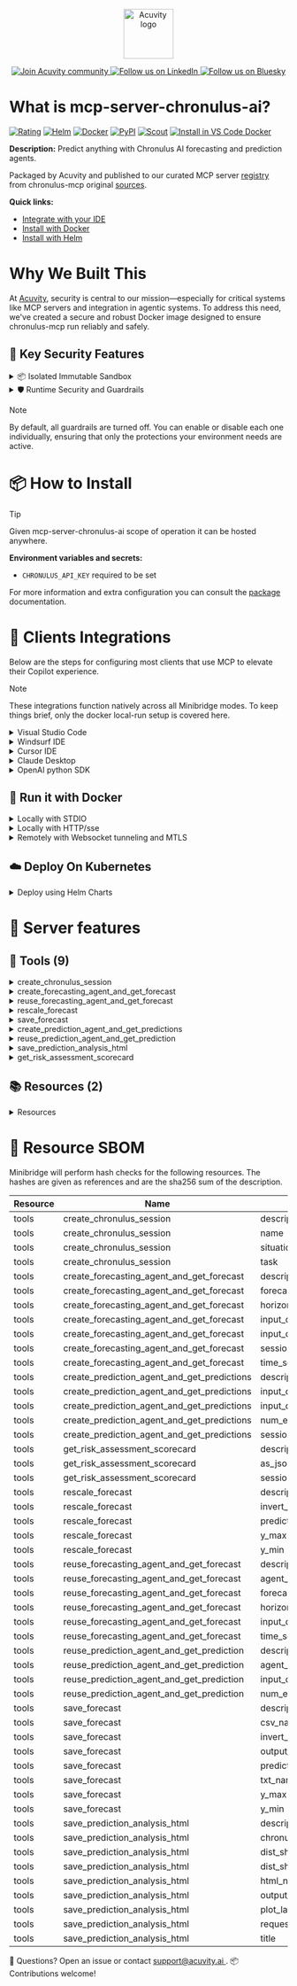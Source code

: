 <p align="center">
  <a href="https://acuvity.ai">
    <picture>
      <img src="https://mma.prnewswire.com/media/2544052/Acuvity__Logo.jpg" height="90" alt="Acuvity logo"/>
    </picture>
  </a>
</p>
<p align="center">
  <a href="https://discord.gg/BkU7fBkrNk">
    <img src="https://img.shields.io/badge/Acuvity-Join-7289DA?logo=discord&logoColor=fff" alt="Join Acuvity community" />
  </a>
<a href="https://www.linkedin.com/company/acuvity/">
    <img src="https://img.shields.io/badge/LinkedIn-Follow-7289DA" alt="Follow us on LinkedIn" />
  </a>
<a href="https://bsky.app/profile/acuvity.bsky.social">
    <img src="https://img.shields.io/badge/Bluesky-Follow-7289DA"?logo=bluesky&logoColor=fff" alt="Follow us on Bluesky" />
  </a>
</p>


# What is mcp-server-chronulus-ai?

[![Rating](https://img.shields.io/badge/A-3775A9?label=Rating)](https://docs.anthropic.com/en/docs/build-with-claude/tool-use/implement-tool-use#best-practices-for-tool-definitions)
[![Helm](https://img.shields.io/badge/1.0.0-3775A9?logo=helm&label=Charts&logoColor=fff)](https://hub.docker.com/r/acuvity/mcp-server-chronulus-ai/tags/)
[![Docker](https://img.shields.io/docker/image-size/acuvity/mcp-server-chronulus-ai/0.0.3?logo=docker&logoColor=fff&label=0.0.3)](https://hub.docker.com/r/acuvity/mcp-server-chronulus-ai)
[![PyPI](https://img.shields.io/badge/0.0.3-3775A9?logo=pypi&logoColor=fff&label=chronulus-mcp)](https://github.com/ChronulusAI/chronulus-mcp)
[![Scout](https://img.shields.io/badge/Active-3775A9?logo=docker&logoColor=fff&label=Scout)](https://hub.docker.com/r/acuvity/mcp-server-chronulus-ai/)
[![Install in VS Code Docker](https://img.shields.io/badge/VS_Code-One_click_install-0078d7?logo=githubcopilot)](https://insiders.vscode.dev/redirect/mcp/install?name=mcp-server-chronulus-ai&config=%7B%22args%22%3A%5B%22run%22%2C%22-i%22%2C%22--rm%22%2C%22--read-only%22%2C%22-e%22%2C%22CHRONULUS_API_KEY%22%2C%22docker.io%2Facuvity%2Fmcp-server-chronulus-ai%3A0.0.3%22%5D%2C%22command%22%3A%22docker%22%7D)

**Description:** Predict anything with Chronulus AI forecasting and prediction agents.

Packaged by Acuvity and published to our curated MCP server [registry](https://mcp.acuvity.ai) from chronulus-mcp original [sources](https://github.com/ChronulusAI/chronulus-mcp).

**Quick links:**

- [Integrate with your IDE](https://github.com/acuvity/mcp-servers-registry/blob/main/mcp-server-chronulus-ai/docker/README.md#-clients-integrations)
- [Install with Docker](https://github.com/acuvity/mcp-servers-registry/tree/main/mcp-server-chronulus-ai/docker/README.md#-run-it-with-docker)
- [Install with Helm](https://github.com/acuvity/mcp-servers-registry/tree/main/mcp-server-chronulus-ai/charts/mcp-server-chronulus-ai/README.md#how-to-install)

# Why We Built This

At [Acuvity](https://acuvity.ai), security is central to our mission—especially for critical systems like MCP servers and integration in agentic systems.
To address this need, we've created a secure and robust Docker image designed to ensure chronulus-mcp run reliably and safely.

## 🔐 Key Security Features

<details>
<summary>📦 Isolated Immutable Sandbox </summary>

- **Isolated Execution**: All tools run within secure, containerized sandboxes to enforce process isolation and prevent lateral movement.
- **Non-root by Default**: Enforces least-privilege principles, minimizing the impact of potential security breaches.
- **Read-only Filesystem**: Ensures runtime immutability, preventing unauthorized modification.
- **Version Pinning**: Guarantees consistency and reproducibility across deployments by locking tool and dependency versions.
- **CVE Scanning**: Continuously scans images for known vulnerabilities using [Docker Scout](https://docs.docker.com/scout/) to support proactive mitigation.
- **SBOM & Provenance**: Delivers full supply chain transparency by embedding metadata and traceable build information."
</details>

<details>
<summary>🛡️ Runtime Security and Guardrails</summary>

**Minibridge Integration**: [Minibridge](https://github.com/acuvity/minibridge) establishes secure Agent-to-MCP connectivity, supports Rego/HTTP-based policy enforcement 🕵️, and simplifies orchestration.

The [ARC](https://github.com/acuvity/mcp-servers-registry/tree/main) container includes a [built-in Rego policy](https://github.com/acuvity/mcp-servers-registry/tree/main/mcp-server-chronulus-ai/docker/policy.rego) that enables a set of runtime "guardrails"" to help enforce security, privacy, and correct usage of your services. Below is an overview of each guardrail provided.

### 🔒 Resource Integrity

**Mitigates MCP Rug Pull Attacks**

* **Goal:** Protect users from malicious tool description changes after initial approval, preventing post-installation manipulation or deception.
* **Mechanism:** Locks tool descriptions upon client approval and verifies their integrity before execution. Any modification to the description triggers a security violation, blocking unauthorized changes from server-side updates.

### 🛡️ Guardrails

#### Covert Instruction Detection

Monitors incoming requests for hidden or obfuscated directives that could alter policy behavior.

* **Goal:** Stop attackers from slipping unnoticed commands or payloads into otherwise harmless data.
* **Mechanism:** Applies a library of regex patterns and binary‐encoding checks to the full request body. If any pattern matches a known covert channel (e.g., steganographic markers, hidden HTML tags, escape-sequence tricks), the request is rejected.

#### Sensitive Pattern Detection

Block user-defined sensitive data patterns (credential paths, filesystem references).

* **Goal:** Block accidental or malicious inclusion of sensitive information that violates data-handling rules.
* **Mechanism:** Runs a curated set of regexes against all payloads and tool descriptions—matching patterns such as `.env` files, RSA key paths, directory traversal sequences.

#### Shadowing Pattern Detection

Detects and blocks "shadowing" attacks, where a malicious MCP server sneaks hidden directives into its own tool descriptions to hijack or override the behavior of other, trusted tools.

* **Goal:** Stop a rogue server from poisoning the agent’s logic by embedding instructions that alter how a different server’s tools operate (e.g., forcing all emails to go to an attacker’s address even when the user calls a separate `send_email` tool).
* **Mechanism:** During policy load, each tool description is scanned for cross‐tool override patterns—such as `<IMPORTANT>` sections referencing other tool names, hidden side‐effects, or directives that apply to a different server’s API. Any description that attempts to shadow or extend instructions for a tool outside its own namespace triggers a policy violation and is rejected.

#### Schema Misuse Prevention

Enforces strict adherence to MCP input schemas.

* **Goal:** Prevent malformed or unexpected fields from bypassing validations, causing runtime errors, or enabling injections.
* **Mechanism:** Compares each incoming JSON object against the declared schema (required properties, allowed keys, types). Any extra, missing, or mistyped field triggers an immediate policy violation.

#### Cross-Origin Tool Access

Controls whether tools may invoke tools or services from external origins.

* **Goal:** Prevent untrusted or out-of-scope services from being called.
* **Mechanism:** Examines tool invocation requests and outgoing calls, verifying each target against an allowlist of approved domains or service names. Calls to any non-approved origin are blocked.

#### Secrets Redaction

Automatically masks sensitive values so they never appear in logs or responses.

* **Goal:** Ensure that API keys, tokens, passwords, and other credentials cannot leak in plaintext.
* **Mechanism:** Scans every text output for known secret formats (e.g., AWS keys, GitHub PATs, JWTs). Matches are replaced with `[REDACTED]` before the response is sent or recorded.

These controls ensure robust runtime integrity, prevent unauthorized behavior, and provide a foundation for secure-by-design system operations.

### Enable guardrails

To activate guardrails in your Docker containers, define the `GUARDRAILS` environment variable with the protections you need.

| Guardrail                        | Summary                                                                 |
|----------------------------------|-------------------------------------------------------------------------|
| `covert-instruction-detection`   | Detects hidden or obfuscated directives in requests.                    |
| `sensitive-pattern-detection`    | Flags patterns suggesting sensitive data or filesystem exposure.        |
| `shadowing-pattern-detection`    | Identifies tool descriptions that override or influence others.         |
| `schema-misuse-prevention`       | Enforces strict schema compliance on input data.                        |
| `cross-origin-tool-access`       | Controls calls to external services or APIs.                            |
| `secrets-redaction`              | Prevents exposure of credentials or sensitive values.                   |

Example: add `-e GUARDRAILS="secrets-redaction sensitive-pattern-detection"` to enable those guardrails.

## 🔒 Basic Authentication via Shared Secret

Provides a lightweight auth layer using a single shared token.

* **Mechanism:** Expects clients to send an `Authorization` header with the predefined secret.
* **Use Case:** Quickly lock down your endpoint in development or simple internal deployments—no complex OAuth/OIDC setup required.

To turn on Basic Authentication, define `BASIC_AUTH_SECRET` environment variable with a shared secret.

Example: add `-e BASIC_AUTH_SECRET="supersecret"` to enable the basic authentication.

> While basic auth will protect against unauthorized access, you should use it only in controlled environment,
> rotate credentials frequently and **always** use TLS.

</details>

> [!NOTE]
> By default, all guardrails are turned off. You can enable or disable each one individually, ensuring that only the protections your environment needs are active.


# 📦 How to Install


> [!TIP]
> Given mcp-server-chronulus-ai scope of operation it can be hosted anywhere.

**Environment variables and secrets:**
  - `CHRONULUS_API_KEY` required to be set

For more information and extra configuration you can consult the [package](https://github.com/ChronulusAI/chronulus-mcp) documentation.

# 🧰 Clients Integrations

Below are the steps for configuring most clients that use MCP to elevate their Copilot experience.

> [!NOTE]
> These integrations function natively across all Minibridge modes.
> To keep things brief, only the docker local-run setup is covered here.

<details>
<summary>Visual Studio Code</summary>

To get started immediately, you can use the "one-click" link below:

[![Install in VS Code Docker](https://img.shields.io/badge/VS_Code-One_click_install-0078d7?logo=githubcopilot)](https://insiders.vscode.dev/redirect/mcp/install?name=mcp-server-chronulus-ai&config=%7B%22args%22%3A%5B%22run%22%2C%22-i%22%2C%22--rm%22%2C%22--read-only%22%2C%22-e%22%2C%22CHRONULUS_API_KEY%22%2C%22docker.io%2Facuvity%2Fmcp-server-chronulus-ai%3A0.0.3%22%5D%2C%22command%22%3A%22docker%22%7D)

## Global scope

Press `ctrl + shift + p` and type `Preferences: Open User Settings JSON` to add the following section:

```json
{
  "mcp": {
    "servers": {
      "acuvity-mcp-server-chronulus-ai": {
        "env": {
          "CHRONULUS_API_KEY": "TO_BE_SET"
        },
        "command": "docker",
        "args": [
          "run",
          "-i",
          "--rm",
          "--read-only",
          "-e",
          "CHRONULUS_API_KEY",
          "docker.io/acuvity/mcp-server-chronulus-ai:0.0.3"
        ]
      }
    }
  }
}
```

## Workspace scope

In your workspace create a file called `.vscode/mcp.json` and add the following section:

```json
{
  "servers": {
    "acuvity-mcp-server-chronulus-ai": {
      "env": {
        "CHRONULUS_API_KEY": "TO_BE_SET"
      },
      "command": "docker",
      "args": [
        "run",
        "-i",
        "--rm",
        "--read-only",
        "-e",
        "CHRONULUS_API_KEY",
        "docker.io/acuvity/mcp-server-chronulus-ai:0.0.3"
      ]
    }
  }
}
```

> To pass secrets you should use the `promptString` input type described in the [Visual Studio Code documentation](https://code.visualstudio.com/docs/copilot/chat/mcp-servers).

</details>

<details>
<summary>Windsurf IDE</summary>

In `~/.codeium/windsurf/mcp_config.json` add the following section:

```json
{
  "mcpServers": {
    "acuvity-mcp-server-chronulus-ai": {
      "env": {
        "CHRONULUS_API_KEY": "TO_BE_SET"
      },
      "command": "docker",
      "args": [
        "run",
        "-i",
        "--rm",
        "--read-only",
        "-e",
        "CHRONULUS_API_KEY",
        "docker.io/acuvity/mcp-server-chronulus-ai:0.0.3"
      ]
    }
  }
}
```

See [Windsurf documentation](https://docs.windsurf.com/windsurf/mcp) for more info.

</details>

<details>
<summary>Cursor IDE</summary>

Add the following JSON block to your mcp configuration file:
- `~/.cursor/mcp.json` for global scope
- `.cursor/mcp.json` for project scope

```json
{
  "mcpServers": {
    "acuvity-mcp-server-chronulus-ai": {
      "env": {
        "CHRONULUS_API_KEY": "TO_BE_SET"
      },
      "command": "docker",
      "args": [
        "run",
        "-i",
        "--rm",
        "--read-only",
        "-e",
        "CHRONULUS_API_KEY",
        "docker.io/acuvity/mcp-server-chronulus-ai:0.0.3"
      ]
    }
  }
}
```

See [cursor documentation](https://docs.cursor.com/context/model-context-protocol) for more information.

</details>
<details>

<summary>Claude Desktop</summary>

In the `claude_desktop_config.json` configuration file add the following section:

```json
{
  "mcpServers": {
    "acuvity-mcp-server-chronulus-ai": {
      "env": {
        "CHRONULUS_API_KEY": "TO_BE_SET"
      },
      "command": "docker",
      "args": [
        "run",
        "-i",
        "--rm",
        "--read-only",
        "-e",
        "CHRONULUS_API_KEY",
        "docker.io/acuvity/mcp-server-chronulus-ai:0.0.3"
      ]
    }
  }
}
```

See [Anthropic documentation](https://docs.anthropic.com/en/docs/agents-and-tools/mcp) for more information.
</details>

<details>
<summary>OpenAI python SDK</summary>

## Running locally

```python
async with MCPServerStdio(
    params={
        "env": {"CHRONULUS_API_KEY":"TO_BE_SET"},
        "command": "docker",
        "args": ["run","-i","--rm","--read-only","-e","CHRONULUS_API_KEY","docker.io/acuvity/mcp-server-chronulus-ai:0.0.3"]
    }
) as server:
    tools = await server.list_tools()
```

## Running remotely

```python
async with MCPServerSse(
    params={
        "url": "http://<ip>:<port>/sse",
    }
) as server:
    tools = await server.list_tools()
```

See [OpenAI Agents SDK docs](https://openai.github.io/openai-agents-python/mcp/) for more info.

</details>

## 🐳 Run it with Docker

<details>
<summary>Locally with STDIO</summary>

In your client configuration set:

- command: `docker`
- arguments: `run -i --rm --read-only -e CHRONULUS_API_KEY docker.io/acuvity/mcp-server-chronulus-ai:0.0.3`

</details>

<details>
<summary>Locally with HTTP/sse</summary>

Simply run as:

```console
docker run -it -p 8000:8000 --rm --read-only -e CHRONULUS_API_KEY docker.io/acuvity/mcp-server-chronulus-ai:0.0.3
```

Then on your application/client, you can configure to use it like:

```json
{
  "mcpServers": {
    "acuvity-mcp-server-chronulus-ai": {
      "url": "http://localhost:8000/sse"
    }
  }
}
```

You might have to use different ports for different tools.

</details>

<details>
<summary>Remotely with Websocket tunneling and MTLS </summary>

> This section assume you are familiar with TLS and certificates and will require:
> - a server certificate with proper DNS/IP field matching your tool deployment.
> - a client-ca used to sign client certificates

1. Start the server in `backend` mode
 - add an environment variable like `-e MINIBRIDGE_MODE=backend`
 - add the TLS certificates (recommended) through a volume let's say `/certs` ex (`-v $PWD/certs:/certs`)
 - instruct minibridge to use those certs with
   - `-e MINIBRIDGE_TLS_SERVER_CERT=/certs/server-cert.pem`
   - `-e MINIBRIDGE_TLS_SERVER_KEY=/certs/server-key.pem`
   - `-e MINIBRIDGE_TLS_SERVER_KEY_PASS=optional`
   - `-e MINIBRIDGE_TLS_SERVER_CLIENT_CA=/certs/client-ca.pem`

2. Start `minibridge` locally in frontend mode:
  - Get [minibridge](https://github.com/acuvity/minibridge) binary for your OS.

In your client configuration, Minibridge works like any other STDIO command.

Example for Claude Desktop:

```json
{
  "mcpServers": {
    "acuvity-mcp-server-chronulus-ai": {
      "command": "minibridge",
      "args": ["frontend", "--backend", "wss://<remote-url>:8000/ws", "--tls-client-backend-ca", "/path/to/ca/that/signed/the/server-cert.pem/ca.pem", "--tls-client-cert", "/path/to/client-cert.pem", "--tls-client-key", "/path/to/client-key.pem"]
    }
  }
}
```

That's it.

Minibridge offers a host of additional features. For step-by-step guidance, please visit the wiki. And if anything’s unclear, don’t hesitate to reach out!

</details>

## ☁️ Deploy On Kubernetes

<details>
<summary>Deploy using Helm Charts</summary>

### Chart settings requirements

This chart requires some mandatory information to be installed.

**Mandatory Secrets**:
  - `CHRONULUS_API_KEY` secret to be set as secrets.CHRONULUS_API_KEY either by `.value` or from existing with `.valueFrom`

### How to install

You can inspect the chart `README`:

```console
helm show readme oci://docker.io/acuvity/mcp-server-chronulus-ai --version 1.0.0
````

You can inspect the values that you can configure:

```console
helm show values oci://docker.io/acuvity/mcp-server-chronulus-ai --version 1.0.0
````

Install with helm

```console
helm install mcp-server-chronulus-ai oci://docker.io/acuvity/mcp-server-chronulus-ai --version 1.0.0
```

From there your MCP server mcp-server-chronulus-ai will be reachable by default through `http/sse` from inside the cluster using the Kubernetes Service `mcp-server-chronulus-ai` on port `8000` by default. You can change that by looking at the `service` section of the `values.yaml` file.

### How to Monitor

The deployment will create a Kubernetes service with a `healthPort`, that is used for liveness probes and readiness probes. This health port can also be used by the monitoring stack of your choice and exposes metrics under the `/metrics` path.

See full charts [Readme](https://github.com/acuvity/mcp-servers-registry/tree/main/mcp-server-chronulus-ai/charts/mcp-server-chronulus-ai/README.md) for more details about settings and runtime security including guardrails activation.

</details>

# 🧠 Server features

## 🧰 Tools (9)
<details>
<summary>create_chronulus_session</summary>

**Description**:

```

A tool that creates a new Chronulus Session and returns a session_id

When to use this tool:
- Use this tool when a user has requested a forecast or prediction for a new use case
- Before calling this tool make sure you have enough information to write a well-defined situation and task. You might
need to ask clarifying questions in order to get this from the user.
- The same session_id can be reused as long as the situation and task remain the same
- If user wants to forecast a different use case, create a new session and then use that

How to use this tool:
- To create a session, you need to provide a situation and task that describe the forecasting use case 
- If the user has not provided enough detail for you to decompose the use case into a 
    situation (broad or background context) and task (specific requirements for the forecast), 
    ask them to elaborate since more detail will result in a better / more accurate forecast.
- Once created, this will generate a unique session_id that can be used to when calling other tools about this use case.

```

**Parameter**:

| Name | Type | Description | Required? |
|-----------|------|-------------|-----------|
| name | string | A short descriptive name for the use case defined in the session. | Yes
| situation | string | The broader context for the use case | Yes
| task | string | Specific details on the forecasting or prediction task. | Yes
</details>
<details>
<summary>create_forecasting_agent_and_get_forecast</summary>

**Description**:

```

This tool creates a NormalizedForecaster agent with your session and input data model and then provides a forecast input 
data to the agent and returns the prediction data and text explanation from the agent.

When to use this tool:
- Use this tool to request a forecast from Chronulus
- This tool is specifically made to forecast values between 0 and 1 and does not require historical data
- The prediction can be thought of as seasonal weights, probabilities, or shares of something as in the decimal representation of a percent

How to use this tool:
- First, make sure you have a session_id for the forecasting or prediction use case.
- Next, think about the features / characteristics most suitable for producing the requested forecast and then 
create an input_data_model that corresponds to the input_data you will provide for the thing being forecasted.
- Remember to pass all relevant information to Chronulus including text and images provided by the user. 
- If a user gives you files about a thing you are forecasting or predicting, you should pass these as inputs to the 
agent using one of the following types: 
    - ImageFromFile
    - List[ImageFromFile]
    - TextFromFile
    - List[TextFromFile]
    - PdfFromFile
    - List[PdfFromFile]
- If you have a large amount of text (over 500 words) to pass to the agent, you should use the Text or List[Text] field types
- Finally, add information about the forecasting horizon and time scale requested by the user
- Assume the dates and datetimes in the prediction results are already converted to the appropriate local timezone if location is a factor in the use case. So do not try to convert from UTC to local time when plotting.
- When plotting the predictions, use a Rechart time series with the appropriate axes labeled and with the prediction explanation displayed as a caption below the plot

```

**Parameter**:

| Name | Type | Description | Required? |
|-----------|------|-------------|-----------|
| forecast_start_dt_str | string | The datetime str in '%Y-%m-%d %H:%M:%S' format of the first value in the forecast horizon. | Yes
| horizon_len | integer | The integer length of the forecast horizon. Eg., 60 if a 60 day forecast was requested. | No
| input_data | object | The forecast inputs that you will pass to the chronulus agent to make the prediction. The keys of the dict should correspond to the InputField name you provided in input_fields. | Yes
| input_data_model | array | Metadata on the fields you will include in the input_data. | Yes
| session_id | string | The session_id for the forecasting or prediction use case | Yes
| time_scale | string | The times scale of the forecast horizon. Valid time scales are 'hours', 'days', and 'weeks'. | No
</details>
<details>
<summary>reuse_forecasting_agent_and_get_forecast</summary>

**Description**:

```

This tool creates a NormalizedForecaster agent with your session and input data model and then provides a forecast input 
data to the agent and returns the prediction data and text explanation from the agent.

When to use this tool:
- Use this tool to request a forecast from Chronulus
- This tool is specifically made to forecast values between 0 and 1 and does not require historical data
- The prediction can be thought of as seasonal weights, probabilities, or shares of something as in the decimal representation of a percent

How to use this tool:
- First, make sure you have a session_id for the forecasting or prediction use case.
- Next, think about the features / characteristics most suitable for producing the requested forecast and then 
create an input_data_model that corresponds to the input_data you will provide for the thing being forecasted.
- Remember to pass all relevant information to Chronulus including text and images provided by the user. 
- If a user gives you files about a thing you are forecasting or predicting, you should pass these as inputs to the 
agent using one of the following types: 
    - ImageFromFile
    - List[ImageFromFile]
    - TextFromFile
    - List[TextFromFile]
    - PdfFromFile
    - List[PdfFromFile]
- If you have a large amount of text (over 500 words) to pass to the agent, you should use the Text or List[Text] field types
- Finally, add information about the forecasting horizon and time scale requested by the user
- Assume the dates and datetimes in the prediction results are already converted to the appropriate local timezone if location is a factor in the use case. So do not try to convert from UTC to local time when plotting.
- When plotting the predictions, use a Rechart time series with the appropriate axes labeled and with the prediction explanation displayed as a caption below the plot

```

**Parameter**:

| Name | Type | Description | Required? |
|-----------|------|-------------|-----------|
| agent_id | string | The agent_id for the forecasting or prediction use case and previously defined input_data_model | Yes
| forecast_start_dt_str | string | The datetime str in '%Y-%m-%d %H:%M:%S' format of the first value in the forecast horizon. | Yes
| horizon_len | integer | The integer length of the forecast horizon. Eg., 60 if a 60 day forecast was requested. | No
| input_data | object | The forecast inputs that you will pass to the chronulus agent to make the prediction. The keys of the dict should correspond to the InputField name you provided in input_fields. | Yes
| time_scale | string | The times scale of the forecast horizon. Valid time scales are 'hours', 'days', and 'weeks'. | No
</details>
<details>
<summary>rescale_forecast</summary>

**Description**:

```

A tool that rescales the prediction data (values between 0 and 1) from the NormalizedForecaster agent to scale required for a use case

When to use this tool:
- Use this tool when there is enough information from the user or use cases to determine a reasonable min and max for the forecast predictions
- Do not attempt to rescale or denormalize the predictions on your own without using this tool.
- Also, if the best min and max for the use case is 0 and 1, then no rescaling is needed since that is already the scale of the predictions.
- If a user requests to convert from probabilities to a unit in levels, be sure to caveat your use of this tool by noting that
    probabilities do not always scale uniformly to levels. Rescaling can be used as a rough first-pass estimate. But for best results, 
    it would be better to start a new Chronulus forecasting use case predicting in levels from the start.
    
How to use this tool:
- To use this tool present prediction_id from the normalized prediction and the min and max as floats
- If the user is also changing units, consider if the units will be inverted and set the inverse scale to True if needed.
- When plotting the rescaled predictions, use a Rechart time series plot with the appropriate axes labeled and include the chronulus 
    prediction explanation as a caption below the plot. 
- If you would like to add additional notes about the scaled series, put these below the original prediction explanation. 

```

**Parameter**:

| Name | Type | Description | Required? |
|-----------|------|-------------|-----------|
| invert_scale | boolean | Set this flag to true if the scale of the new units will run in the opposite direction from the inputs. | No
| prediction_id | string | The prediction_id from a prediction result | Yes
| y_max | number | The expected largest value for the use case. E.g., for product sales, 0 would be the largest possible value would be given by the user or determined from this history of sales for the product in question or a similar product. | Yes
| y_min | number | The expected smallest value for the use case. E.g., for product sales, 0 would be the least possible value for sales. | Yes
</details>
<details>
<summary>save_forecast</summary>

**Description**:

```

A tool that saves a Chronulus forecast from NormalizedForecaster to separate CSV and TXT files

When to use this tool:
- Use this tool when you need to save both the forecast data and its explanation to files
- The forecast data will be saved as a CSV file for data analysis
- The forecast explanation will be saved as a TXT file for reference
- Both files will be saved in the same directory specified by output_path
- This tool can also be used to directly save rescaled predictions without first calling the rescaling tool

How to use this tool:
- Provide the prediction_id from a previous forecast
- Specify the output_path where both files should be saved
- Provide csv_name for the forecast data file (must end in .csv)
- Provide txt_name for the explanation file (must end in .txt)
- Optionally provide y_min and y_max to rescale the predictions (defaults to 0)
- Set invert_scale to True if the target units run in the opposite direction
- The tool will provide status updates through the MCP context

```

**Parameter**:

| Name | Type | Description | Required? |
|-----------|------|-------------|-----------|
| csv_name | string | The path where the CSV file should be saved. Should end in .csv | Yes
| invert_scale | boolean | Set this flag to true if the scale of the new units will run in the opposite direction from the inputs. | No
| output_path | string | The path where the CSV file should be saved. Should end in .csv | Yes
| prediction_id | string | The prediction_id from a prediction result | Yes
| txt_name | string | The name of the TXT file to be saved. Should end in .txt | Yes
| y_max | number | The expected largest value for the use case. E.g., for product sales, 0 would be the largest possible value would be given by the user or determined from this history of sales for the product in question or a similar product. | No
| y_min | number | The expected smallest value for the use case. E.g., for product sales, 0 would be the least possible value for sales. | No
</details>
<details>
<summary>create_prediction_agent_and_get_predictions</summary>

**Description**:

```

This tool creates a BinaryPredictor agent with your session and input data model and then provides prediction input 
data to the agent and returns the consensus a prediction from a panel of experts along with their individual estimates
and text explanations. The agent also returns the alpha and beta parameters for a Beta distribution that allows you to
estimate the confidence interval of its consensus probability estimate.

When to use this tool:
- Use this tool to request a probability estimate from Chronulus in situation when there is a binary outcome
- This tool is specifically made to estimate the probability of an event occurring and not occurring and does not 
require historical data

How to use this tool:
- First, make sure you have a session_id for the prediction use case.
- Next, think about the features / characteristics most suitable for producing the requested prediction and then 
create an input_data_model that corresponds to the input_data you will provide for the thing or event being predicted.
- Remember to pass all relevant information to Chronulus including text and images provided by the user. 
- If a user gives you files about a thing you are forecasting or predicting, you should pass these as inputs to the 
agent using one of the following types: 
    - ImageFromFile
    - List[ImageFromFile]
    - TextFromFile
    - List[TextFromFile]
    - PdfFromFile
    - List[PdfFromFile]
- If you have a large amount of text (over 500 words) to pass to the agent, you should use the Text or List[Text] field types
- Finally, provide the number of experts to consult. The minimum and default number is 2, but users may request up to 30
30 opinions in situations where reproducibility and risk sensitively is of the utmost importance. In most cases, 2 to 5 
experts is sufficient. 

```

**Parameter**:

| Name | Type | Description | Required? |
|-----------|------|-------------|-----------|
| input_data | object | The forecast inputs that you will pass to the chronulus agent to make the prediction. The keys of the dict should correspond to the InputField name you provided in input_fields. | Yes
| input_data_model | array | Metadata on the fields you will include in the input_data. | Yes
| num_experts | integer | The number of experts to consult when forming consensus | Yes
| session_id | string | The session_id for the forecasting or prediction use case | Yes
</details>
<details>
<summary>reuse_prediction_agent_and_get_prediction</summary>

**Description**:

```

This tool provides prediction input data to a previously created Chronulus BinaryPredictor agent and returns the 
consensus a prediction from a panel of experts along with their individual estimates and text explanations. The agent 
also returns the alpha and beta parameters for a Beta distribution that allows you to estimate the confidence interval 
of its consensus probability estimate.

When to use this tool:
- Use this tool to request a prediction from a Chronulus prediction agent that you have already created and when your 
input data model is unchanged
- Use this tool to request a probability estimate from an existing prediction agent in a situation when there is a binary outcome
- This tool is specifically made to estimate the probability of an event occurring and not occurring and does not 
require historical data

How to use this tool:
- First, make sure you have a session_id for the prediction use case.
- Next, think about the features / characteristics most suitable for producing the requested prediction and then 
create an input_data_model that corresponds to the input_data you will provide for the thing or event being predicted.
- Remember to pass all relevant information to Chronulus including text and images provided by the user. 
- If a user gives you files about a thing you are forecasting or predicting, you should pass these as inputs to the 
agent using one of the following types: 
    - ImageFromFile
    - List[ImageFromFile]
    - TextFromFile
    - List[TextFromFile]
    - PdfFromFile
    - List[PdfFromFile]
- If you have a large amount of text (over 500 words) to pass to the agent, you should use the Text or List[Text] field types
- Finally, provide the number of experts to consult. The minimum and default number is 2, but users may request up to 30
30 opinions in situations where reproducibility and risk sensitively is of the utmost importance. In most cases, 2 to 5 
experts is sufficient. 

How to use this tool:
- First, make sure you have an agent_id for the prediction agent. The agent is already attached to the correct session. 
So you do not need to provide a session_id.
- Next, reference the input data model that you previously used with the agent and create new input data for the item 
being predicted that aligns with the previously specified input data model
- Remember to pass all relevant information to Chronulus including text and images provided by the user. 
- If a user gives you files about a thing you are forecasting or predicting, you should pass these as inputs to the 
agent using one of the following types: 
    - ImageFromFile
    - List[ImageFromFile]
    - TextFromFile
    - List[TextFromFile]
    - PdfFromFile
    - List[PdfFromFile]
- If you have a large amount of text (over 500 words) to pass to the agent, you should use the Text or List[Text] field types
- Finally, provide the number of experts to consult. The minimum and default number is 2, but users may request up to 30
30 opinions in situations where reproducibility and risk sensitively is of the utmost importance. In most cases, 2 to 5 
experts is sufficient. 

```

**Parameter**:

| Name | Type | Description | Required? |
|-----------|------|-------------|-----------|
| agent_id | string | The agent_id for the forecasting or prediction use case and previously defined input_data_model | Yes
| input_data | object | The forecast inputs that you will pass to the chronulus agent to make the prediction. The keys of the dict should correspond to the InputField name you provided in input_fields. | Yes
| num_experts | integer | The number of experts to consult when forming consensus | Yes
</details>
<details>
<summary>save_prediction_analysis_html</summary>

**Description**:

```

A tool that saves an analysis of a BinaryPredictor prediction to HTML. 

The analysis includes a plot of the theoretical and empirical beta distribution estimated by Chronulus and also
list the opinions provided by each expert.

When to use this tool:
- Use this tool when you need to save the BinaryPredictor estimates to for the user

How to use this tool:
- Provide the request_id from a previous prediction response
- Specify the output_path where the html should be saved
- Provide html_name for the file (must end in .html)
- The tool will provide status updates through the MCP context

```

**Parameter**:

| Name | Type | Description | Required? |
|-----------|------|-------------|-----------|
| chronulus_prediction_summary | string | A summary paragraph distilling prediction results and expert opinions provided by Chronulus | Yes
| dist_shape | string | A one line description of the shape of the distribution of predictions | Yes
| dist_shape_interpretation | string | 2-3 sentences interpreting the shape of the distribution of predictions in layman's terms | Yes
| html_name | string | The path where the HTML file should be saved. | Yes
| output_path | string | The path where the HTML file should be saved. | Yes
| plot_label | string | Label for the Beta plot | Yes
| request_id | string | The request_id from the BinaryPredictor result | Yes
| title | string | Title of analysis | Yes
</details>
<details>
<summary>get_risk_assessment_scorecard</summary>

**Description**:

```

A tool that retrieves the risk assessment scorecard for the Chronulus Session in Markdown format

When to use this tool:
- Use this tool when the use asks about the risk level or safety concerns of a forecasting use case
- You may also use this tool to provide justification to a user if you would like to warn them of the implications of 
    what they are asking you to forecasting or predict.

How to use this tool:
- Make sure you have a session_id for the forecasting or prediction use case
- When displaying the scorecard markdown for the user, you should use an MDX-style React component

```

**Parameter**:

| Name | Type | Description | Required? |
|-----------|------|-------------|-----------|
| as_json | boolean | If true, returns the scorecard in JSON format, otherwise returns a markdown formatted scorecard | Yes
| session_id | string | The session_id for the forecasting or prediction use case | Yes
</details>

## 📚 Resources (2)

<details>
<summary>Resources</summary>

| Name | Mime type | URI| Content |
|-----------|------|-------------|-----------|
| Scorecard React Template | text/javascript | chronulus-react://Scorecard.jsx | - |
| Beta Plot | text/javascript | chronulus-react://BetaPlot.jsx | - |

</details>


# 🔐 Resource SBOM

Minibridge will perform hash checks for the following resources. The hashes are given as references and are the sha256 sum of the description.

| Resource | Name | Parameter | Hash |
|-----------|------|------|------|
| tools | create_chronulus_session | description | 023375f41c31f4db4d39c0181e002a778ba5863efb4b0f98e629adcd76ebf27d |
| tools | create_chronulus_session | name | df096f2e7ba978c73e165c9dc4761cdd91b8ef6094a1c1cf64c4f912052c603f |
| tools | create_chronulus_session | situation | 5cae7eb1ae7a0e28f19e084610745e4b667d888e30cf28bd8bcf25ebdce41bda |
| tools | create_chronulus_session | task | 782c060de9cf260b5151ad75ceb801ab37a65bce324158fed0facfc0ad54f3f6 |
| tools | create_forecasting_agent_and_get_forecast | description | 0a79b1dcace98bae5f5a36d73c75315b821ca993ce26ef7a2512eecd61115207 |
| tools | create_forecasting_agent_and_get_forecast | forecast_start_dt_str | d032b5667a5958a0899585a9a7629d7294cb2bfa4e8f9582383ec5d2255a1bd7 |
| tools | create_forecasting_agent_and_get_forecast | horizon_len | 319627c012de4f34775626da1fe8f3517e0f201c0c672aaa77ca2dc23eeea758 |
| tools | create_forecasting_agent_and_get_forecast | input_data | baa6368ab0bd640437f256f6a0390596742a56c6cf75ef8e5e7861565d847ce5 |
| tools | create_forecasting_agent_and_get_forecast | input_data_model | d2a1bef961bc02a591723fe9ae16d4a37737970ebf0791a17caff05077073292 |
| tools | create_forecasting_agent_and_get_forecast | session_id | 92caca648373b9bee4610361e107d03144091bcca5b4c1f5bcd9400711d0739e |
| tools | create_forecasting_agent_and_get_forecast | time_scale | 87229787d5f558d81f3ab245d6792d11f4146a2fb9cc99e23a2704bc3e7e70d0 |
| tools | create_prediction_agent_and_get_predictions | description | 1103d7b6acac7686d7aa29d73f94252c8204ca3dcb7978e829f7133db34e9d29 |
| tools | create_prediction_agent_and_get_predictions | input_data | baa6368ab0bd640437f256f6a0390596742a56c6cf75ef8e5e7861565d847ce5 |
| tools | create_prediction_agent_and_get_predictions | input_data_model | d2a1bef961bc02a591723fe9ae16d4a37737970ebf0791a17caff05077073292 |
| tools | create_prediction_agent_and_get_predictions | num_experts | 97268e8871eaf94999cffa368b028a4827ef197c50a7987873440d13b8b8db8a |
| tools | create_prediction_agent_and_get_predictions | session_id | 92caca648373b9bee4610361e107d03144091bcca5b4c1f5bcd9400711d0739e |
| tools | get_risk_assessment_scorecard | description | 2fc7b82383275ea8fe0733e72092339d630826b39cfafb477265e205478d8790 |
| tools | get_risk_assessment_scorecard | as_json | 248db44ccb2be41a4477162fddf4f844ae1da13ce853399a1e99a92bdff2e6d9 |
| tools | get_risk_assessment_scorecard | session_id | 92caca648373b9bee4610361e107d03144091bcca5b4c1f5bcd9400711d0739e |
| tools | rescale_forecast | description | 4e85694cc6af5e2d125701ac116bf0175ac661787c4014e58ef21e6efbb92395 |
| tools | rescale_forecast | invert_scale | ef385c94a69b89c791934f0602dcbd5d02ae00d7707112dfd34c3b0033e901d4 |
| tools | rescale_forecast | prediction_id | 1d4a55640700e36dadc1bafdaf36a7118b146c4ed602948cc45f848f90ab98c1 |
| tools | rescale_forecast | y_max | 7e002cd3ac9eae9f9dae47483b492117e97a491d2517eabc77c5437eebd9d715 |
| tools | rescale_forecast | y_min | 1e0c4c0c4af3c0108fd13db2760fa7f426971812c5332026533ff805c76cfaed |
| tools | reuse_forecasting_agent_and_get_forecast | description | 0a79b1dcace98bae5f5a36d73c75315b821ca993ce26ef7a2512eecd61115207 |
| tools | reuse_forecasting_agent_and_get_forecast | agent_id | 9a0bcd98efef7cacb6162ef182b4f4bdb2646caf40fce47120e8bd3caefec1c8 |
| tools | reuse_forecasting_agent_and_get_forecast | forecast_start_dt_str | d032b5667a5958a0899585a9a7629d7294cb2bfa4e8f9582383ec5d2255a1bd7 |
| tools | reuse_forecasting_agent_and_get_forecast | horizon_len | 319627c012de4f34775626da1fe8f3517e0f201c0c672aaa77ca2dc23eeea758 |
| tools | reuse_forecasting_agent_and_get_forecast | input_data | baa6368ab0bd640437f256f6a0390596742a56c6cf75ef8e5e7861565d847ce5 |
| tools | reuse_forecasting_agent_and_get_forecast | time_scale | 87229787d5f558d81f3ab245d6792d11f4146a2fb9cc99e23a2704bc3e7e70d0 |
| tools | reuse_prediction_agent_and_get_prediction | description | 7d418a64924d5babe924f743280763dff97eaa956d0c11801c575d8fe13547a9 |
| tools | reuse_prediction_agent_and_get_prediction | agent_id | 9a0bcd98efef7cacb6162ef182b4f4bdb2646caf40fce47120e8bd3caefec1c8 |
| tools | reuse_prediction_agent_and_get_prediction | input_data | baa6368ab0bd640437f256f6a0390596742a56c6cf75ef8e5e7861565d847ce5 |
| tools | reuse_prediction_agent_and_get_prediction | num_experts | 97268e8871eaf94999cffa368b028a4827ef197c50a7987873440d13b8b8db8a |
| tools | save_forecast | description | 2b63af460eb2b4b93aa1a2f2b4acba861f3ee0d2a9e5a2d52a3d3eb61f535961 |
| tools | save_forecast | csv_name | 599711e78254f5f76278742637ac5747b21f3c4d3a3b7dbc00d5cc26153b6417 |
| tools | save_forecast | invert_scale | ef385c94a69b89c791934f0602dcbd5d02ae00d7707112dfd34c3b0033e901d4 |
| tools | save_forecast | output_path | 599711e78254f5f76278742637ac5747b21f3c4d3a3b7dbc00d5cc26153b6417 |
| tools | save_forecast | prediction_id | 1d4a55640700e36dadc1bafdaf36a7118b146c4ed602948cc45f848f90ab98c1 |
| tools | save_forecast | txt_name | f61b6aeb6e1045bdb189db3a71ebf37383fcc6fc533679fa3c77a94b5673ddfd |
| tools | save_forecast | y_max | 7e002cd3ac9eae9f9dae47483b492117e97a491d2517eabc77c5437eebd9d715 |
| tools | save_forecast | y_min | 1e0c4c0c4af3c0108fd13db2760fa7f426971812c5332026533ff805c76cfaed |
| tools | save_prediction_analysis_html | description | 7cdb388bb9f699ad8b8a21afa76490254bdcf82f1814e707f9b520c91947f6cd |
| tools | save_prediction_analysis_html | chronulus_prediction_summary | 5d5f640c08878201187f658edacf5c67956bfef487c7369d1e14b3615ccf95d5 |
| tools | save_prediction_analysis_html | dist_shape | 6089ad4f42b83192534f751fd2dda6c1faa2a60943ad7369a4433cb2c2c88fef |
| tools | save_prediction_analysis_html | dist_shape_interpretation | 7e75db3ae524382cd56ecfedae5af93e05bbf754eafb9ef48e70f04a2fe3f6d2 |
| tools | save_prediction_analysis_html | html_name | df908c018bdbf282f5b8529500b6743bc9085b6e68360f9196da527fcabd4447 |
| tools | save_prediction_analysis_html | output_path | df908c018bdbf282f5b8529500b6743bc9085b6e68360f9196da527fcabd4447 |
| tools | save_prediction_analysis_html | plot_label | aa67b58870e4cc6212d3cc39994f9065b8258386da6518313658fff6a0bfa4d6 |
| tools | save_prediction_analysis_html | request_id | d7c3b3ab8b4b26b391c6191ef17c715cd9fc30170c5e6a70bf2f2f7526575c9c |
| tools | save_prediction_analysis_html | title | 53e2f8aa694041368b8ab8d38465fee64cd28ec85fb0745fb102ad849bd0bb03 |


💬 Questions? Open an issue or contact [ support@acuvity.ai ](mailto:support@acuvity.ai).
📦 Contributions welcome!
